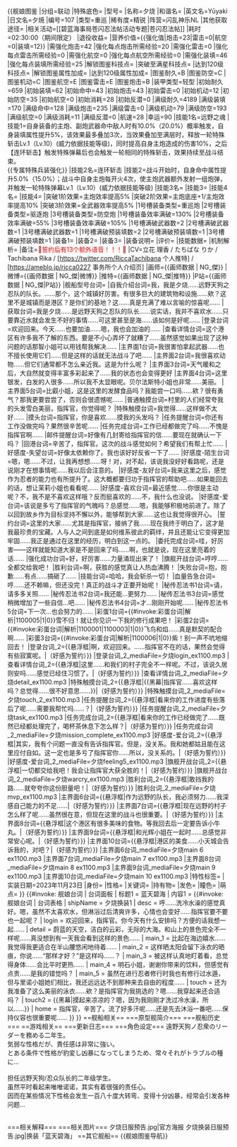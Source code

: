{{舰娘图鉴
|分组=联动
|特殊底色=
|型号=
|名称=夕烧
|和谐名=
|英文名=Yūyaki
|日文名=夕焼
|编号=107
|类型=重巡
|稀有度=精锐
|阵营=闪乱神乐NL
|其他获取途径=
|相关活动=[[碧蓝海事局苍闪忍法帖活动专题|苍闪忍法帖]]
|耗时=02:30:00（期间限定）
|退役收益=<!--无法退役则填无法退役，否则不填-->
|营养价值={{强化值|炮击=23|雷击=0|航空=0|装填=12}}
|需强化炮击=42
|强化每点炮击所需经验=20
|需强化雷击=0
|强化每点雷击所需经验=0
|需强化航空=0
|强化每点航空所需经验=0
|需强化装填=46
|强化每点装填所需经验=25
|解锁图鉴科技点=
|突破至满星科技点=
|达到120级科技点=
|解锁图鉴属性加成=
|达到120级属性加成=
|图鉴耐久=B
|图鉴防空=C
|图鉴机动=C
|图鉴航空=E
|图鉴雷击=E
|图鉴炮击=B
|装甲类型=轻型
|初始耐久=659
|初始装填=62
|初始命中=43
|初始炮击=43
|初始雷击=0
|初始机动=12
|初始防空=35
|初始航空=0
|初始消耗=28
|初始反潜=0
|满级耐久=4189
|满级装填=170
|满级命中=128
|满级炮击=235
|满级雷击=0
|满级机动=79
|满级防空=193
|满级航空=0
|满级消耗=11
|满级反潜=0
|航速=28
|幸运=90
|技能1名=远野之魂
|技能1=自身装备的主炮、副炮武器命中敌人时有10.0%（20.0%）概率触发，自身装填属性提升5%，该效果最多叠加3次，当效果叠加至满层时，释放一轮特殊斩击Lv.1（Lv.10）(威力依据技能等级)，同时提高自身主炮造成的伤害10%，之后【连环斩击】触发特殊弹幕后也会触发一轮相同的特殊斩击，效果持续至战斗结束。<br>{{专属特殊兵装强化}}
|技能2名=连环斩击
|技能2=战斗开始时，自身命中属性提升5.0%（15.0%）；战斗中自身主炮每开火4次，使主炮武器额外发射一组炮弹，并触发一轮特殊弹幕Lv.1（Lv.10）(威力依据技能等级)
|技能3名=
|技能3=
|技能4名=
|技能4=
|突破1阶效果=主炮效率提高5%
|突破2阶效果=主炮底座+1/主炮效率提高10%
|突破3阶效果=全武器效率提高5%
|1号槽装备类型=重巡炮
|2号槽装备类型=驱逐炮
|3号槽装备类型=防空炮
|1号槽装备效率满破=130%
|2号槽装备效率满破=55%
|3号槽装备效率满破=105%
|1号槽满破武器数=2
|2号槽满破武器数=1
|3号槽满破武器数=1
|1号槽满破预装填数=2
|2号槽满破预装填数=1
|3号槽满破预装填数=1
|装备1=
|装备2=
|装备3=
|装备说明=
|评价=
|技能数据=
|机制解析=
|备注=<span style="color:red;">💓誓约后有13个额外语音！！！💓</span>
|CV=立花 理香 / たちばな りか / Tachibana Rika / [https://twitter.com/RiccaTachibana 个人推特] / [https://ameblo.jp/ricca0227 事务所个人介绍页]
|画师={{画师数据 | NG_傑}}
|微博={{画师数据 | NG_傑|微博}}
|推特={{画师数据 | NG_傑|推特}}
|P站={{画师数据 | NG_傑|P站}}
|舰船型号台词=
|自我介绍台词=我，我是夕烧……远野天狗之忍队的队长。……那个，这个城镇好厉害。有很多巨大的建筑物和设施……欸？这里不是城镇而是港区？是你们的基地？这……真是充满了难以言喻的惊喜呢……
|获取台词=我是夕烧……是远野天狗之忍队的队长……说实话，我并不喜欢水……只要靠近水就会发生不好的事情……可这里甚至是海……该如何是好呢……
|登录台词=欢迎回来。今天……也要加油……嗯，我也会加油的……
|查看详情台词=这个港区有许多我不了解的东西。要是不小心弄坏了就糟了……虽然感觉如果出现了这种问题的话那智小姐可以用钱帮我解决……
|主界面1台词=我很害怕拿起武器……也不擅长使用它们……但是这样的话就无法战斗了吧……
|主界面2台词=我很喜欢动物……但它们通常都不怎么亲近我。这是为什么呢？
|主界面3台词=天气暖和之后，大自然就变得丰富多彩起来了……我的状态也会变得更好
|主界面4台词=这里银发，白发的人很多……所以我不太显眼呢。贝尔法斯特小姐也非常……美丽。
|主界面5台词=比叡小姐，这是这里的发酵食品吗？我能尝一口吗……欸？很有勇气？那我更要尝尝了，否则会很遗憾呢……
|普通触摸台词=村里的人们经常夸我的头发雪白美丽，指挥官，你觉得呢？
|特殊触摸台词=我觉得……这样做不太好……
|摸头台词=指挥官，你是喜欢……摸我的头发吗？
|任务提醒台词=你还有工作没做完吗？果然很辛苦呢……
|任务完成台词=工作已经都做完了吗……不愧是指挥官啊……
|邮件提醒台词=好像有几封寄给指挥官的信……要现在就确认一下吗？
|回港台词=辛苦了，指挥官。这次的战斗感觉如何？希望我们有帮上忙……
|好感度-失望台词=好像太依赖你了。我也该好好反省一下了……
|好感度-陌生台词=嗯，嗯……不过，让我再想想……呀！对，对不起，该说我没好好看路呢，还是说刚才在想事情呢……我以后会注意的。
|好感度-友好台词=我来这里之后，感觉作为忍者的能力也有所提升了。这大概都要归功于指挥官的帮助吧……如果能回去的话，想让茉莉小姐也看看呢……
|好感度-喜欢台词=最近感觉……你很是主动呢？不，我不是不喜欢这样哦？反而挺喜欢的……不，我什么也没说。
|好感度-爱台词=该说是多亏了指挥官的气魄吗？总感觉……嗯，我能够积极地前进了。除了以回到故乡作为目标坚持不懈以外，能够帮到大家……这也让我觉得很开心。
|誓约台词=这里的大家……尤其是指挥官，接纳了我……现在我终于明白了，这才是我最珍贵的宝藏。人与人之间到底是如何维系彼此的羁绊，并且还能让它变得更加牢固……我正是通过在这里的经历，明白到这一点的。
|委托完成台词=哇，好厉害——这样就能知道大家是不是回来了吗……啊，也就是说，现在这里亮着的话……
|强化成功台词=好，好厉害……力量涌现出来了！
|旗舰开战台词=哼哼……全都交给我吧！
|胜利台词=啊，获胜的感觉真让人热血沸腾！
|失败台词=抱，抱歉……有点……搞砸了……
|技能台词=哈哈，我会斩杀一切！
|血量告急台词=哼……还不赖嘛，但还没完！真正的战斗才正要开始呢！
|秘传忍法书1台词=请，请多多关照……
|秘传忍法书2台词=我还能…更努力……
|秘传忍法书3台词=感觉稍微增加了一些自信…吧……
|秘传忍法书4台词=才…刚刚开始呢……
|秘传忍法书5台词=下一次…也会努力的……
|彩蛋1台词={{#invoke:彩蛋台词|解析|1100005|1|0}}雪不归！就让你见识一下我的修行成果吧！
|彩蛋2台词={{#invoke:彩蛋台词|解析|1100001|1100003|1|0}}飞鸟和焰……真是默契的配合啊……
|彩蛋3台词={{#invoke:彩蛋台词|解析|1100006|1|0}}紫！别一声不吭地缩回去！
|登录台词_2={{悬浮框|啊，欢迎回来。……指挥官不在的话，果然会觉得有些寂寞呢。|（好感为誓约）}}
|登录台词_2_mediaFile=夕烧login_ex1100.mp3
|查看详情台词_2={{悬浮框|这里……和我们的村子完全不一样呢。不过，该说久居则安吗……感觉已经住习惯了。|（好感为誓约）}}
|查看详情台词_2_mediaFile=夕烧detail_ex1100.mp3
|特殊触摸台词_2={{悬浮框|{{黑幕|指挥官……喜欢这样吗？总觉得……很不好意思……}}|（好感为誓约）}}
|特殊触摸台词_2_mediaFile=夕烧touch_2_ex1100.mp3
|任务提醒台词_2={{悬浮框|看来你的工作进度有些落后了呢……需要我帮忙吗……？|（好感为誓约）}}
|任务提醒台词_2_mediaFile=夕烧task_ex1100.mp3
|任务完成台词_2={{悬浮框|看来你的工作已经做完了……既然已经都处理完了，喝杯茶休息下怎么样？|（好感为誓约）}}
|任务完成台词_2_mediaFile=夕烧mission_complete_ex1100.mp3
|好感度-爱台词_2={{悬浮框|其实，我有个问题一直没有告诉指挥官。但是，没关系。我和她都姑且能在这里应付自如。这一定也是多亏了指挥官你……所以，没关系的。|（好感为誓约）}}
|好感度-爱台词_2_mediaFile=夕烧feeling5_ex1100.mp3
|旗舰开战台词_2={{悬浮框|一切都交给我吧！我会让指挥官大获全胜的！|（好感为誓约）}}
|旗舰开战台词_2_mediaFile=夕烧warcry_ex1100.mp3
|胜利台词_2={{悬浮框|敢挡我的路……就夸夸你这份胆量吧！|（好感为誓约）}}
|胜利台词_2_mediaFile=夕烧mvp_ex1100.mp3
|主界面6台词={{悬浮框|作为远野的队长，我必须努力……我深感自己能力的不足……|（好感为誓约）}}
|主界面7台词={{悬浮框|现在远野的村子怎么样了呢……虽然很在意，但现在这里的战斗也很重要。|（好感为誓约）}}
|主界面8台词={{悬浮框|这个港区有很多美味的食物。等我回去后一定要告诉小牛丸。|（好感为誓约）}}
|主界面9台词={{悬浮框|和光辉小姐在一起时……总感觉非常安心呢。|（好感为誓约）}}
|主界面10台词={{悬浮框|港区的美食……小天城会告诉我的，对吧？|（好感为誓约）}}
|主界面6台词_mediaFile=夕烧main 6 ex1100.mp3
|主界面7台词_mediaFile=夕烧main 7 ex1100.mp3
|主界面8台词_mediaFile=夕烧main 8 ex1100.mp3
|主界面9台词_mediaFile=夕烧main 9 ex1100.mp3
|主界面10台词_mediaFile=夕烧main 10 ex1100.mp3
|特性标签=
|实装日期=2023年11月23日
|身份=
|性格=
|关键词=
|持有物=
|发色=
|瞳色=
|萌点=
}}
{{#invoke: 舰娘台词 | 台词面板 
| 标题1 = 蓝天碧海
| 内容1 = {{#invoke: 舰娘台词 | 台词表格
  | shipName = 夕烧换装1
  | desc = 呼……洗冷水澡的感觉真好。嗯，虽然不太喜欢水，但淋浴过后清爽许多，心情也会变好……指挥官要不要也一起呢？
  | login = 欢迎回来，指挥官。你今天有什么安排吗？方便的话我想一起……
  | detail = 蔚蓝的天空，洁白的云彩，无际的大海。和山上的景色完全不一样呢……真没想到有一天我会看到这样的景色……
  | main_1 = 比起在海边嬉水……我觉得我更适合在半山腰悠闲地待着……
  | main_2 = 这样晒太阳会留下泳衣的晒痕，你说……“那样才好？”是这样吗……？
  | main_3 = 被这样认真地盯着看，总觉得身体……会比平时更热……
  | main_4 = 明石小姐，谢谢你带来的饮料，但感觉有点贵……是我的错觉吗？
  | main_5 = 虽然在进行忍者修行时我也有修行过水遁，但与里诺小姐她们相比，我还远远达不到那种来去自由的程度……
  | touch = 还为我准备了这么美丽的泳衣……欸？是指挥官为我挑选的？嗯……我穿起来还合适吗？
  | touch2 = {{黑幕|摸起来凉凉的？嗯，因为我刚刚才洗过冷水澡，所以……}}
  | home = 指挥官，辛苦了。流了好多汗呢……还是先去沐浴一番吧……保持仪容也很重要呢……
  }}
}}
==舰船相关==
===原型舰简介===
===舰船历史===
==游戏相关==
===更新日志===
===角色设定===
遠野天狗ノ忍衆のリーダーを務める二年生。<br>
気弱な性格だが、責任感は非常に強い。<br>
とある条件で性格が豹変し凶暴になってしまうため、常々それがトラブルの種に…<br><br>
担任远野天狗/忍众队长的二年级学生。<br>
虽然平时看起来唯唯诺诺，其实有着很强的责任心。<br>
因而在某些情况下性格会发生一百八十度大转弯、变得十分凶暴，经常会引发各种问题…<br><br>

===相关解释===
===相关图片===
<gallery mode="packed" heights="250px">
夕烧日服预告.jpg|官方海报
夕烧换装日服预告.jpg|换装「蓝天碧海」
</gallery>
==其它舰船==
{{舰娘图鉴导航}}